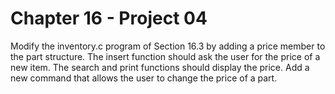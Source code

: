 # Chapter 16 - Project 04

Modify the inventory.c program of Section 16.3 by adding a price member to the part structure. The insert function should ask the user for the price of a new item. The search and print functions should display the price. Add a new command that allows the user to change the price of a part.
